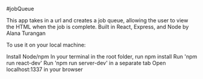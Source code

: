 #jobQueue

This app takes in a url and creates a job queue, allowing the user to view the HTML when the job is complete. Built in React, Express, and Node by Alana Turangan

To use it on your local machine:

Install Node/npm
In your terminal in the root folder, run npm install
Run 'npm run react-dev'
Run 'npm run server-dev' in a separate tab
Open localhost:1337 in your browser